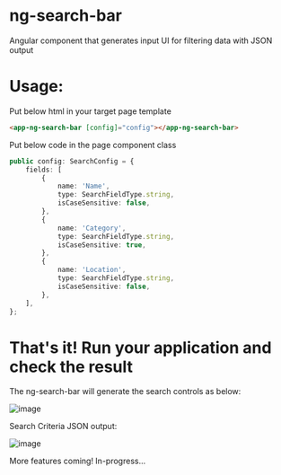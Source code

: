 # ng-search-bar
Angular component that generates input UI for filtering data with JSON output

# Usage:
Put below html in your target page template

```html
<app-ng-search-bar [config]="config"></app-ng-search-bar>
```

Put below code in the page component class

```typescript
public config: SearchConfig = {
	fields: [
		{
			name: 'Name',
			type: SearchFieldType.string,
			isCaseSensitive: false,
		},
		{
			name: 'Category',
			type: SearchFieldType.string,
			isCaseSensitive: true,
		},
		{
			name: 'Location',
			type: SearchFieldType.string,
			isCaseSensitive: false,
		},
	],
};
```

# That's it! Run your application and check the result

The ng-search-bar will generate the search controls as below:

![image](https://github.com/ryowu/ng-search-bar/assets/4537570/300dafce-2e2f-4a27-a082-571cd7b3a392)

Search Criteria JSON output:

![image](https://github.com/ryowu/ng-search-bar/assets/4537570/476f41b4-5d36-468c-bbfa-5aeff9ab2c33)

More features coming!
In-progress...
